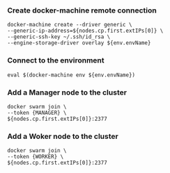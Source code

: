 ### Create docker-machine remote connection
```
docker-machine create --driver generic \
--generic-ip-address=${nodes.cp.first.extIPs[0]} \
--generic-ssh-key ~/.ssh/id_rsa \
--engine-storage-driver overlay ${env.envName}
```

### Connect to the environment
```
eval $(docker-machine env ${env.envName})
```

### Add a Manager node to the cluster
```
docker swarm join \
--token {MANAGER} \
${nodes.cp.first.extIPs[0]}:2377
```

### Add a Woker node to the cluster
```
docker swarm join \
--token {WORKER} \
${nodes.cp.first.extIPs[0]}:2377
```
